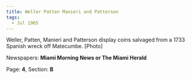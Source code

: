 ```yaml
---  
title: Weller Patten Manieri and Patterson  
tags:  
  - Jul 1965  
---  
```

  
Weller, Patten, Manieri and Patterson display coins salvaged from a 1733 Spanish wreck off Matecumbe. [Photo]  
  
Newspapers: **Miami Morning News or The Miami Herald**  
  
Page: **4**, Section: **B** 
